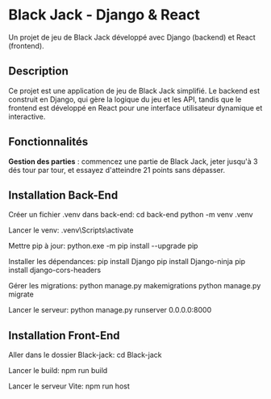 # Black Jack - Django & React

Un projet de jeu de Black Jack développé avec Django (backend) et React (frontend).

## Description

Ce projet est une application de jeu de Black Jack simplifié. Le backend est construit en Django, qui gère la logique du jeu et les API, tandis que le frontend est développé en React pour une interface utilisateur dynamique et interactive.

## Fonctionnalités
**Gestion des parties** : commencez une partie de Black Jack, jeter jusqu'à 3 dés tour par tour, et essayez d'atteindre 21 points sans dépasser.

## Installation Back-End
Créer un fichier .venv dans back-end:
cd back-end
python -m venv .venv

Lancer le venv:
.venv\Scripts\activate

Mettre pip à jour:
python.exe -m pip install --upgrade pip 


Installer les dépendances:
pip install Django
pip install Django-ninja
pip install django-cors-headers

Gérer les migrations:
python manage.py makemigrations
python manage.py migrate

Lancer le serveur:
python manage.py runserver 0.0.0.0:8000

## Installation Front-End
Aller dans le dossier Black-jack:
cd Black-jack

Lancer le build:
npm run build

Lancer le serveur Vite:
npm run host
